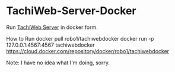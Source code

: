 # TachiWeb-Server-Docker
Run [TachiWeb Server](https://github.com/TachiWeb/TachiWeb-Server) in docker form.

How to Run
docker pull robo1/tachiwebdocker
docker run -p 127.0.0.1:4567:4567 tachiwebdocker
https://cloud.docker.com/repository/docker/robo1/tachiwebdocker

Note: I have no idea what I'm doing, sorry.
